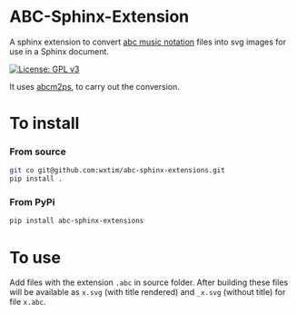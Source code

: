 # ABC-Sphinx-Extension

A sphinx extension to convert [abc music notation](https://abcnotation.com/) files into svg
images for use in a Sphinx document.

[![License: GPL v3](https://img.shields.io/badge/License-GPLv3-blue.svg)](https://www.gnu.org/licenses/gpl-3.0)


It uses [abcm2ps](<http://moinejf.free.fr/>),  to carry out the conversion.

# To install

### From source

```bash
git co git@github.com:wxtim/abc-sphinx-extensions.git
pip install .
```

### From PyPi

```bash
pip install abc-sphinx-extensions
```

# To use

Add files with the extension ``.abc`` in source folder. After building these files will be available
as ``x.svg`` (with title rendered) and ``_x.svg`` (without title) for file ``x.abc``.
